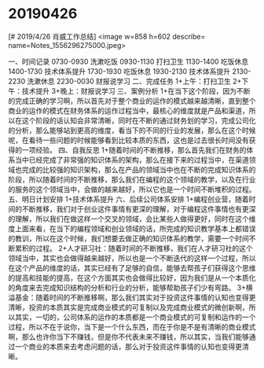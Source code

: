 # 20190426

[# 2019/4/26 肖威工作总结]
<image w=858 h=602 describe= name=Notes_1556296275000.jpeg>

一、时间记录
0730-0930 洗漱吃饭
0930-1130 打扫卫生
1130-1400 吃饭休息
1400-1730 技术体系提升
1730-1930 吃饭休息
1930-2130 技术体系提升
2130-2230 洗漱休息
2230-0030 财报说学习
二、完成任务
1+上午：打扫卫生
2+下午：技术提升
3+晚上：财报说学习
三、案例分析
1+在当下这个阶段，因为不断的完成正确的学习啊，所以首先对于整个商业的运作的模式越来越清晰，直到整个商业的运作的模式在财务体系的运作过程当中，最核心的维度就是产品和渠道，所以在这个阶段的话认知会非常清晰，同时在不断的通过财务划的学习，完成公司化的分析，那么能够站到更高的维度，看当下的不同的行业的发展，那么在这个时候呢，在看待一些问题的时候能够看到比较本质的东西，这也是过去很长时间没有获得的一项经验。
四、自我反思
1+随着时间的不断推移，那么首先我们在财务的体系当中已经完成了非常强的知识体系的架构，那么在接下来的过程当中，在渠道领域也完成的比较强的知识架构，那么在产品的领域当中也在不断的完成知识体系的阶段，所以随着时间的不断推移，那么我们在编程的这个领域的教学，以及在行业的服务的这个领域当中，会做的越来越好，所以它也是一个时间不断堆积的过程。
五、明日计划安排
1+技术体系提升
六、后续公司体系安排
1+编程创业营，随着时间的不断推移，我们对于创业这件事情有更深的理解，对于编程这件事情也有更深的理解，所以我们在做这样一个交叉的领域，会比某些人做得更好，同时在这个维度上面来看，在当下的编程领域和创业领域的话，所完成的知识教学基本上都错误的教训，所以在这个时候，我们想要去做正确的知识体系的教学，需要一个时间不断累积的过程。
2+人才研习社：随着时间的不断推移，我们在人才研习社的这个领域当中，其实也会做得越来越好，所以也是一个不断迭代的这样一个过程，所以在这个产品的维度的话，其实已经有了足够的自信，能够去帮孩子们获得这个思维的提高和技能的提高，在这个方面其实也会做得比较好，因为我们是从一个本质化的角度来去完成知识结构的分析和行业的分析，能够帮助孩子们少有弯路。
3+横溢基金：随着时间的不断推移啊，那么我们其实对于投资这件事情的认知也变得更清晰，投资的本质其实是完成商业模式的可复制以及完成商业模式的微创新啊，所以其实，一切的，公司体系的运作的本质都是一个商业模式的可复制和运作的一个过程，所以不在于说你，当下是一个什么东西，而在于你是不是有清晰的商业模式啊，那么也许你当下不赚钱，但是你不代表未来不赚钱，所以其实，当我们能够通过一个商业的本质来去考虑问题的话，那么对于投资这件事情的认知也变得更清晰。
